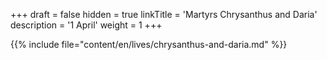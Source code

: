 +++
draft = false
hidden = true
linkTitle = 'Martyrs Chrysanthus and Daria'
description = '1 April'
weight = 1
+++

{{% include file="content/en/lives/chrysanthus-and-daria.md" %}}
